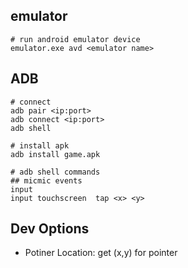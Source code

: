 ## emulator
```shell
# run android emulator device 
emulator.exe avd <emulator name>
```

## ADB 
```shell
# connect 
adb pair <ip:port>
adb connect <ip:port>
adb shell

# install apk
adb install game.apk

# adb shell commands
## micmic events
input 
input touchscreen  tap <x> <y>
```

## Dev Options
- Potiner Location: get (x,y) for pointer
